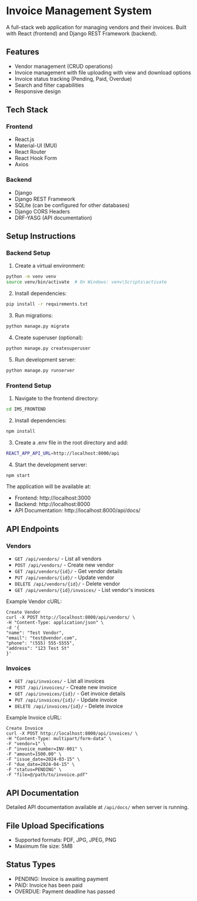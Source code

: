 # Invoice Management System

A full-stack web application for managing vendors and their invoices. Built with React (frontend) and Django REST Framework (backend).

## Features

- Vendor management (CRUD operations)
- Invoice management with file uploading with view and download options
- Invoice status tracking (Pending, Paid, Overdue)
- Search and filter capabilities
- Responsive design

## Tech Stack

### Frontend
- React.js
- Material-UI (MUI)
- React Router
- React Hook Form
- Axios

### Backend
- Django
- Django REST Framework
- SQLite (can be configured for other databases)
- Django CORS Headers
- DRF-YASG (API documentation)

## Setup Instructions

### Backend Setup
1. Create a virtual environment:   
```bash
python -m venv venv
source venv/bin/activate  # On Windows: venv\Scripts\activate
```

2. Install dependencies:   
```bash
pip install -r requirements.txt
```

3. Run migrations:   
```bash
python manage.py migrate
```

4. Create superuser (optional):   
```bash
python manage.py createsuperuser
```

5. Run development server:   
```bash
python manage.py runserver
```

### Frontend Setup
1. Navigate to the frontend directory:
```bash
cd IMS_FRONTEND
```

2. Install dependencies:
```bash
npm install
```

3. Create a .env file in the root directory and add:
```bash
REACT_APP_API_URL=http://localhost:8000/api
```

4. Start the development server:
```bash
npm start
```

The application will be available at:
- Frontend: http://localhost:3000
- Backend: http://localhost:8000
- API Documentation: http://localhost:8000/api/docs/

## API Endpoints

### Vendors
- `GET /api/vendors/` - List all vendors
- `POST /api/vendors/` - Create new vendor
- `GET /api/vendors/{id}/` - Get vendor details
- `PUT /api/vendors/{id}/` - Update vendor
- `DELETE /api/vendors/{id}/` - Delete vendor
- `GET /api/vendors/{id}/invoices/` - List vendor's invoices

Example Vendor cURL:
```
Create Vendor
curl -X POST http://localhost:8000/api/vendors/ \
-H "Content-Type: application/json" \
-d '{
"name": "Test Vendor",
"email": "test@vendor.com",
"phone": "(555) 555-5555",
"address": "123 Test St"
}'
```
### Invoices
- `GET /api/invoices/` - List all invoices
- `POST /api/invoices/` - Create new invoice
- `GET /api/invoices/{id}/` - Get invoice details
- `PUT /api/invoices/{id}/` - Update invoice
- `DELETE /api/invoices/{id}/` - Delete invoice

Example Invoice cURL:
```
Create Invoice
curl -X POST http://localhost:8000/api/invoices/ \
-H "Content-Type: multipart/form-data" \
-F "vendor=1" \
-F "invoice_number=INV-001" \
-F "amount=1500.00" \
-F "issue_date=2024-03-15" \
-F "due_date=2024-04-15" \
-F "status=PENDING" \
-F "file=@/path/to/invoice.pdf"
```
## API Documentation
Detailed API documentation available at `/api/docs/` when server is running.

## File Upload Specifications
- Supported formats: PDF, JPG, JPEG, PNG
- Maximum file size: 5MB

## Status Types
- PENDING: Invoice is awaiting payment
- PAID: Invoice has been paid
- OVERDUE: Payment deadline has passed
